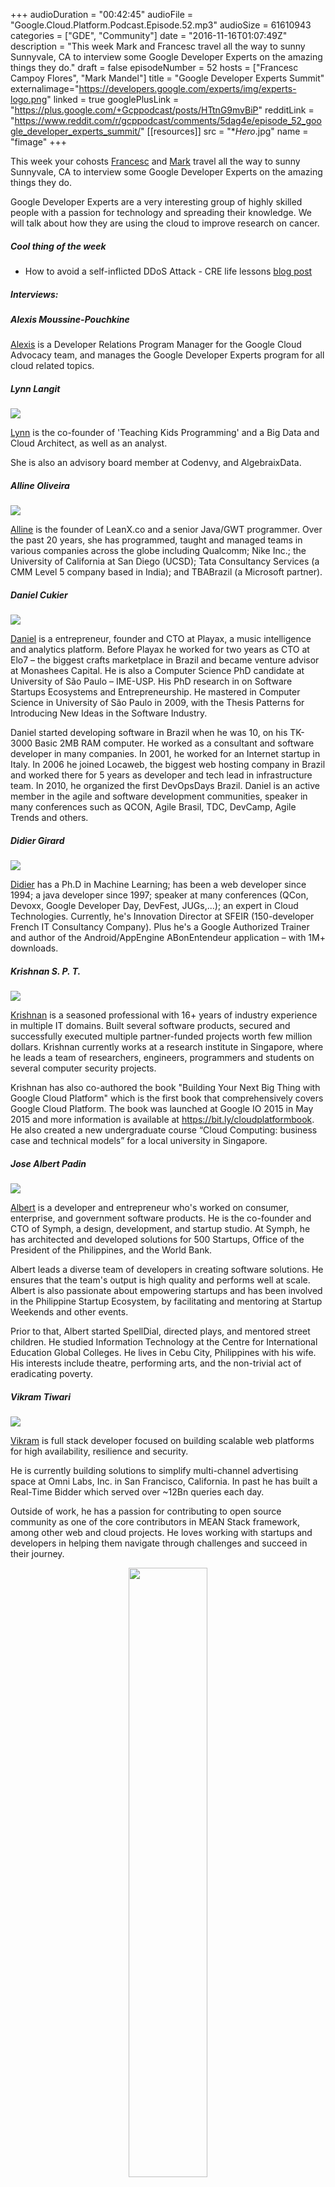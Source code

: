+++
audioDuration = "00:42:45"
audioFile = "Google.Cloud.Platform.Podcast.Episode.52.mp3"
audioSize = 61610943
categories = ["GDE", "Community"]
date = "2016-11-16T01:07:49Z"
description = "This week Mark and Francesc travel all the way to sunny Sunnyvale, CA to interview some Google Developer Experts on the amazing things they do."
draft = false
episodeNumber = 52
hosts = ["Francesc Campoy Flores", "Mark Mandel"]
title = "Google Developer Experts Summit"
externalimage="https://developers.google.com/experts/img/experts-logo.png"
linked = true
googlePlusLink = "https://plus.google.com/+Gcppodcast/posts/HTtnG9mvBiP"
redditLink = "https://www.reddit.com/r/gcppodcast/comments/5dag4e/episode_52_google_developer_experts_summit/"
[[resources]]
  src = "**Hero*.jpg"
  name = "fimage"
+++

This week your cohosts [Francesc](https://twitter.com/francesc) and [Mark](https://twitter.com/Neurotic)
travel all the way to sunny Sunnyvale, CA to interview some Google Developer Experts on the amazing things
they do.

Google Developer Experts are a very interesting group of highly skilled people with a passion for technology
and spreading their knowledge. We will talk about how they are using the cloud to improve research on cancer.

<!--more-->

##### Cool thing of the week

- How to avoid a self-inflicted DDoS Attack - CRE life lessons [blog post](https://cloudplatform.googleblog.com/2016/11/how-to-avoid-a-self-inflicted-DDoS-Attack-CRE-life-lessons.html)

##### Interviews:

##### Alexis Moussine-Pouchkine

[Alexis](https://twitter.com/alexismp) is a Developer Relations Program Manager for the Google Cloud Advocacy
team, and manages the Google Developer Experts program for all cloud related topics.

##### Lynn Langit

<a href="https://twitter.com/lynnlangit">
<img src="https://developers.google.com/experts/img/user/113276861370213912415.png" class="round-photo">
</a>

[Lynn](https://twitter.com/lynnlangit) is the co-founder of 'Teaching Kids Programming' and a Big Data
and Cloud Architect, as well as an analyst.

She is also an advisory board member at Codenvy, and AlgebraixData.

##### Alline Oliveira

<a href="https://twitter.com/allineo">
<img src="https://developers.google.com/experts/img/user/117229930258148676630.png" class="round-photo">
</a>

[Alline](https://twitter.com/allineo) is the founder of LeanX.co and a senior Java/GWT programmer.
Over the past 20 years, she
has programmed, taught and managed teams in various companies across the globe including Qualcomm;
Nike Inc.; the University of California at San Diego (UCSD); Tata Consultancy Services (a CMM Level
5 company based in India); and TBABrazil (a Microsoft partner).

##### Daniel Cukier

<a href="https://twitter.com/danicuki">
<img src="https://developers.google.com/experts/img/user/104200463293521594749.jpg" class="round-photo">
</a>

[Daniel](https://twitter.com/danicuki) is a entrepreneur, founder and CTO at Playax, a music intelligence and analytics 
platform. Before Playax he worked for two years as CTO at Elo7 – the biggest crafts marketplace in Brazil and became 
venture advisor at Monashees Capital. He is also a Computer Science PhD candidate at University of São Paulo – IME-USP. 
His PhD research in on Software Startups Ecosystems and Entrepreneurship. He mastered in Computer Science in University 
of São Paulo in 2009, with the Thesis Patterns for Introducing New Ideas in the Software Industry.

Daniel started developing software in Brazil when he was 10, on his TK-3000 Basic 2MB RAM computer. He worked as a 
consultant and software developer in many companies. In 2001, he worked for an Internet startup in Italy. In 2006 he 
joined Locaweb, the biggest web hosting company in Brazil and worked there for 5 years as developer and tech lead in 
infrastructure team. In 2010, he organized the first DevOpsDays Brazil. Daniel is an active member in the agile and 
software development communities, speaker in many conferences such as QCON, Agile Brasil, TDC, DevCamp, Agile Trends and others.

##### Didier Girard

<a href="https://twitter.com/DidierGirard">
<img src="https://developers.google.com/experts/img/user/115263933340916245640.jpg" class="round-photo">
</a>

[Didier](https://twitter.com/DidierGirard) has a Ph.D in Machine Learning; has been a web developer since
1994; a java developer since 1997; speaker at many conferences (QCon, Devoxx, Google Developer Day, DevFest,
JUGs,...); an expert in Cloud Technologies. Currently, he's Innovation Director at SFEIR (150-developer
French IT Consultancy Company). Plus he's a Google Authorized Trainer and author of the Android/AppEngine
ABonEntendeur application – with 1M+ downloads.

##### Krishnan S. P. T.

<a href="https://twitter.com/sptkrishnan">
<img src="https://developers.google.com/experts/img/user/100249220768956539299.jpg" class="round-photo">
</a>

[Krishnan](https://twitter.com/sptkrishnan) is a seasoned professional with 16+ years of industry
experience in multiple IT domains. Built several software products, secured and successfully executed
multiple partner-­funded projects worth few million dollars. Krishnan currently works at a research
institute in Singapore, where he leads a team of researchers, engineers, programmers and students on
several computer security projects.

Krishnan has also co-authored the book "Building Your Next Big Thing with Google Cloud Platform"
which is the first book that comprehensively covers Google Cloud Platform. The book was launched
at Google IO 2015 in May 2015 and more information is available at https://bit.ly/cloudplatformbook.
He also created a new undergraduate course “Cloud Computing: business case and technical models”
for a local university in Singapore.

##### Jose Albert Padin

<a href="https://twitter.com/albertpadin">
<img src="https://developers.google.com/experts/img/user/110932426733785443586.jpg" class="round-photo">
</a>

[Albert](https://twitter.com/albertpadin) is a developer and entrepreneur who's worked on consumer,
enterprise, and government software products. He is the co-founder and CTO of Symph, a design, development,
and startup studio. At Symph, he has architected and developed solutions for 500 Startups, Office of
the President of the Philippines, and the World Bank.

Albert leads a diverse team of developers in creating software solutions. He ensures that the team's
output is high quality and performs well at scale. Albert is also passionate about empowering startups
and has been involved in the Philippine Startup Ecosystem, by facilitating and mentoring at Startup
Weekends and other events.

Prior to that, Albert started SpellDial, directed plays, and mentored street children. He studied
Information Technology at the Centre for International Education Global Colleges. He lives in Cebu City,
Philippines with his wife. His interests include theatre, performing arts, and the non-trivial act of
eradicating poverty.

##### Vikram Tiwari

<a href="https://twitter.com/Vikram_Tiwari">
<img src="https://developers.google.com/experts/img/user/104084904111344977584.jpg" class="round-photo">
</a>

[Vikram](https://twitter.com/Vikram_Tiwari) is full stack developer focused on building scalable web platforms
for high availability, resilience and security.

He is currently building solutions to simplify multi-channel advertising space at Omni Labs, Inc. in San
Francisco, California. In past he has built a Real-Time Bidder which served over ~12Bn queries each day.

Outside of work, he has a passion for contributing to open source community as one of the core contributors
in MEAN Stack framework, among other web and cloud projects. He loves working with startups and developers
in helping them navigate through challenges and succeed in their journey.

<div style="text-align: center">
  <img src="/images/post/gde-mark.jpeg" style="margin: auto; width: 50%; max-width:300px">
  <p><small>Mark had fun at the Google Developer Experts Summit</small></p>
</div>


##### Question of the week

If I delete something from Datastore, is it strongly consistent?

- Data Consistency [docs](https://cloud.google.com/datastore/docs/concepts/structuring_for_strong_consistency)
- Strong Consistency Diagram - Developing Scalable Apps with Java [YouTube](https://www.youtube.com/watch?v=CEfCqqZ59m4)
- Developing Scalable Apps in Java with Google App Engine [Udacity](https://www.udacity.com/course/developing-scalable-apps-in-java--ud859)
- Developing Scalable Apps in Python with Google App Engine [Udacity](https://www.udacity.com/course/developing-scalable-apps-in-python--ud858)

##### Were will we be?

Francesc will be working on the next episode of [justforfunc](https://youtube.com/c/justforfunc) and enjoying some
holidays, right before joining our team offsite in Los Angeles with Mark.

{{< transcript "FRANCESC: Hi, and welcome to episode number 52 of the weekly Google Cloud Platform Podcast. I am Francesc Campoy, and I'm here with my dear colleague Mark Mandel. Hey, Mark." >}}
MARK: Hey Francesc, how are you doing today? 

FRANCESC: Very happy. Surrounded by lots of really cool people here at-- we are a Mont-- we're not in Mountain View. We're actually in Sunnyvale, where the GDE Summit, the Google Developer Experts Summit is taking place. 

MARK: Yeah, it's been really, really cool hanging out with all the Google Developer experts. They're all excellent people. And it's very happiness-- 

FRANCESC: They're so interesting. So many cool interviews. We're going to have a bunch of short interviews where they're basically going to be telling us about what they do. And they do really cool stuff. 

MARK: They do do really cool stuff. And they do a bunch of events all around the world. So it's well worth listening to. 

FRANCESC: Yeah, and then at the end, we'll have a question of the week that comes from Slack, probably. 

MARK: Yeah, it comes from the Slack community. Really cool question about data store. 

FRANCESC: It involves-- it is interesting, because actually when I heard the question, I was like, I'm actually not sure about the answer. And then I was like, oh, that makes sense. But yeah, so that will be at the end. But before, we're going to have a cool thing of the week. 

And today is actually about a blog post. It's a really cool blog post. I really like it. The title is How to Avoid a Self-inflicted DDoS Attack, CRE Life's Lessons. 

MARK: Yeah, don't like, self-inflict at home. It's just a bad thing. 

FRANCESC: The worst part is that I've actually done the things that they say to do not do this. I've totally written code that did this. 

MARK: Yep. And I think it's one of these articles where you read it, and you're reading like, oh yeah, that totally makes sense. But until like somebody tells you to do these things, you're like, uh, why would that be a thing. 

FRANCESC: Yeah, so actually the one that I wrote is actually the first one that I've done today. Where it says try exponential backups so if something fails. So what it did was actually worse. 

MARK: Before you go into that, let's set some context. So the whole idea of the blog post. 

FRANCESC: The whole idea of the blog post is not best practices, it's the worst practices. One what are the things that if you write that could create issues? So it's like you should not just send requests on a fixed interval, regardless of the service working or not. Because then the end, basically what you're doing is you're adding more and more and more services trying to connect to your back end. And the back end is not up. 

So when it comes up, you have a huge amount of traffic waiting for you. So instead you should try exponential backoff. What I did was even better. I actually wrote an App Engine app that whenever a good [INAUDIBLE], it gets in the message to itself. So yeah. 

[LAUGHTER] 

It ended up being very funny to see how it [INAUDIBLE] App Engine scales very well. So I was able to send messages to itself saying I failed. 

MARK: And then there were more messages that went back to it. 

FRANCESC: It was awful. Yeah, software architecture is fun. So yeah, that is one of the things. Try exponential backoff. It always hurt. It always helps. 

MARK: Yeah, there are several really great things in here about if you're building particularly mobile apps with services at the backend that could go down, because yeah, software fails. So techniques like exponential backoff, adding a little jitter, implement retry mocking, things like that. Well worth your time because it can save you a lot of time if something goes horribly, horribly wrong and you need to get everything back up again. 

FRANCESC: Yeah, it definitely, definitely helps avoid outages. And especially when an outage happens, minimize the effects of it. So definitely check it out. I think it's a great blog post. I really enjoyed it. 

And now to start with the main content for today, we're going to be talking with Alexis Moussine-Pouchkine, also known as Alexis MP. He's going to be telling us a little bit about who are the GDEs. 

MARK: Yeah, and what they do. 

FRANCESC: So we're here now with someone else from our team. Not a developer advocate though. But what are you? Who are you? Alexis, can you tell us a little bit real quick who you are, and what do you do at Google? 

ALEXIS: Sure, I'm Alexis Moussine-Pouchkine. I usually go by Alexis MP, and I look after a number of communities that we have that is developer communities. And one of them is Google Developer Experts, GDEs, and specifically the ones that are specializing in cloud. 

FRANCESC: So for the episode today, we're actually interviewing a bunch of them. Could you tell us a little bit about who are they? What is a GDE and how do you become one? 

ALEXIS: Yes, that's an excellent question. A GDE is somebody that's passionate obviously about a technology, in our case Google Cloud Platform. The program here is a way for them to be actually involved in speaking to program product managers in development teams, providing feedback, and taking what they learn and eventually when this hits the market, and trying to help us get the word out. When it comes to spreading the news, and speaking publicly, writing blogs. So a number of the listeners here will probably recognize some of the names as people authoring blogs and maybe good public speakers as well. 

FRANCESC: Yeah, they're all definitely very active in the open community. But I've heard that they also get privilege access to Google information. Like they have an NADA or something, right? 

ALEXIS: Right and then I'll get to the question about now you become one, because that's an interesting one. Yes, they're on their NDA, and that is how we can have some very interesting conversations about the things that is on the product manager's mind like the plans that they have. And try to validate those or amend them if possible. And get those people into early access program, maybe in a more systematic way than it would be if you were completely outside that program. And how do you become one? 

Well, you really need to be pretty technical. We're really looking for people that are able to pretty much be developer advocates, right? Now we just don't hire them. We have this relationship where we share a lot of stuff under NDA. 

We bring them to Mountain View once a year for a summit. And that's what's happening this year and this week in fact. And we hope that in return we'll get feedback from them. And from the sessions today, there definitely is feedback. 

MARK: Oh yeah. 

ALEXIS: Some of it is really good and I'm really happy about the way it's going. And their part of the job is to help us get the word out there. So it's very similar to a number of other programs. This one needs to be very technical, and we're looking for influencers. And we're always looking for people around the world to help us spread the news. 

FRANCESC: I was in the room a couple minutes before, and I was listening to one of the talks. And I got to say, they're a really tough audience. When a product manager would be like, well, we think about this and this and that, rather than be like, oh, that is nice, someone could be like, what about this other one? It's a really tough audience. 

ALEXIS: And then that's what we're looking for. 

FRANCESC: They have an opinion. 

ALEXIS: They have an opinion, and that's why they're GDEs. We expect the feedback. We're not looking for people that will just rehash whatever the party line is. We're looking for people that make the messaging, whatever it is, theirs. And will amend it and will give it their full potential, given what they got out of it. 

FRANCESC: That is awesome. Thank you so much for taking the time to tell us about GDEs today. 

ALEXIS: You bet. 

MARK: Now that we have a great idea of what GDEs are and what they do, why don't we go talk to some? 

FRANCESC: So we're very happy to have Lynn Langit today. Hello, how are you doing? 

LYNN: Hey, I'm doing great. 

FRANCESC: And you're one of the GDEs that I know the most because you write a lot about Windows and so many other crazy things. Why don't you tell us a little bit what do you do? 

LYNN: What do I do? I'm an independent cloud and big data architect. Most recently I've been working as lead on an iOT project on your competitor's cloud. But I am actually starting to do some work now back on your cloud in a really interesting vertical. And that vertical is scaling cancer genomics. 

MARK: Nice. Do you want to tell us a little bit more about that? 

LYNN: Yeah, for sure. Well, because I'm independent I can pretty much pick my projects. And so unfortunately, a friend of mine got cancer. And I was startled to see the lack of access to personalized treatments. And so I started to do some research. 

And I have a teenage daughter who had the good fortune to attend Stanford this summer and study cancer biology. So she had some information for me as well. And in looking at the state of research biology, I found that there was an opportunity to help educate the researchers about using various vendors' clouds to scale. So as I started to look into this, I saw that you guys here Google actually have a genomics API in alpha. 

And being a GDE, I have access to some of these alpha things that you guys have. So I got access to it and started working with it, and started learning biology. And here we go. 

FRANCESC: That sounds awesome. 

MARK: That's really amazing. 

FRANCESC: Cool. So can you share some of the results of it. How was your experience? How is it working with an alpha project? 

LYNN: I build software too, right? So alpha projects are alpha projects. But the genomics API really was very much a minimum viable. So it was a variant processing. So you input the data and then you magically get out a variant. 

So what the heck is a variant? For those of us who don't work in biology. So I'm still working on my understanding, so if you are a biologist listening, don't cringe. But the idea is that you've got genomic sequencing input. So TAGC, all that kind of stuff. 

And then you compare that with a reference genome. And then you find the variations or the variants, which I'm coming to understand is actually a very small percentage. Less than 1%. But it's those variants that are critical in personalized medicine. 

FRANCESC: Interesting. 

MARK: Cool. Well, I also know you've been a GDE for a little while. How did you end up becoming a GDE? What got you involved in the program? 

LYNN: I did a presentation on App Engine about six years ago to an all Microsoft audience. 

FRANCESC: Yeah, that gets you there. That gets you the title directly. Those points right there. 

LYNN: It pretty much did. 

MARK: And now I'm curious. What is your favorite thing about being part of the GDE program? What's been great for you? 

LYNN: So it's been really cool because I've been in since its inception to see the program grow. They were like, I don't know, 10, 15 people. And at this year's summit there's 300? Around 300 people I think. So it's super cool to see the program grow, to see new people come into the community, to get to know people across the world. 

Because one thing about this program, it really is a global program. And it's really interesting to me to learn about different areas of the world, travel, and work. Another thing that I'm doing is I'm starting to do some work in the Apac region. And I'm very excited that you guys are opening a data center in Australia. 

MARK: Me too. 

LYNN: So actually it's the combination of the two things. I applied and got accepted to speak at a biology conference on scaling using Google how to scale genomics in Australia. 

FRANCESC: Congratulations. 

LYNN: I know! I'm so excited! So I'm doing that in February next year. 

MARK: What's the name of the conference, in case people want to know? 

LYNN: It's called Galaxy 2016. So Galaxy is an emerging tool out of the biology research community. It was created at Johns Hopkins. And the idea is to leverage Docker so that you can capture configuration. Because another really interesting problem in this space is that a lot of the research is not reproducible because people do it on their desktop, they do it on a VM instance, they don't capture all the settings. And so something as simple and something that we all know as using Docker to capture configuration can really help. 

FRANCESC: Yep, very, very, very interesting. I never thought that the cloud would be so helpful to such interesting and important things like cancer. So thank you so much, Lynn, for your time. And have fun with the rest of the summit. 

MARK: And thanks so much for being a GDE. 

LYNN: Thank you so much. Thanks. 

MARK: We're joined again by another fantastic GDE, Alline. Thank you so much for joining us. How are you doing today? 

AL LINE: I'm doing terrific, great, really good. 

MARK: Thank you so much for being a GDE. Can you just tell us a little bit about you and what you do? 

ALLINE: Sure. I'm a Java developer and I work with App Engine since App Engine exists. And I absolutely love the two because just make our life incredibly easy. And I hate DevOps. 

And App Engine just saves my life. And yeah, and since then I never stop. And I'm glad it's [INAUDIBLE] out there and working great. 

FRANCESC: Nice. So are you independent? Do you work for a company? 

ALLINE: Yeah, I used to work with a lot of companies like Nike, Qualcomm, Citibank. 

FRANCESC: Heard of them. 

ALLINE: Yeah, kind of like that. And you name it. In Brazil, I'm from Brazil too, so a lot of companies in Brazil. But now I'm a little bit tired of corporation work and I'm play with a few startups and let's see how it goes. 

MARK: Excellent. Whereabouts are you located? 

ALLINE: I'm located him Brazil in Rio. 

MARK: And so as a GDE, are there communities out there that you're involved with, or events or any fun stuff about in that sort of region that people should know about if they want to be interested in Google Cloud? 

ALLINE: Of course. Not specifically for cloud, Google cloud, and like forget about App Engine. But there are a lot of Google events out there. And they growing a lot. 

And I just went to a DevFest in our central Brazil. And was like 600 developers. 

FRANCESC: Was it Belo Horizonte? 

ALLINE: It was Goiania. 

FRANCESC: Aw. How many DevFests do you have in Brazil? That's cool. 

ALLINE: Yes, we're big, and it's growing. It's popping up all over the place. Yeah, so and that's good because this is all new things happening. It wasn't like that before. So it's being like that now. 

FRANCESC: Could you tell us a little bit about how you became a GDE? 

ALLINE: Yes, so a lady that I'm obviously a fan of-- 

FRANCESC: We all are. 

ALLINE: --she called Lynn Langit. She was the GDE of the program, and she basically invented that, I think. Joking. Just cut that part. She was there since the beginning. And we are friends from San Diego. I used to live in San Diego too. 

And we worked together there. And we play and we teach kids and we do all fun things over there. We used to do. And as soon as she became a GDE and becomes a real program and it starts growing, she said OK, I have to invite people. She saw me and invite me. 

And I jump in right away and say I what an opportunity. What a real recognition. And that since then is making my life easier for my resume. For my personnel marketing and everything. It's incredible. 

FRANCESC: So we already covered what was your favorite part of the platform, which is clearly Java and App Engine, which is fun. It's not Go, but whatever. No, just kidding. 

ALLINE: Yeah, you're right. I got it. 

FRANCESC: What is your favorite part of being a GDE? 

ALLINE: I think it's two things that I love the most. One is the GDE community. That this is just incredible people. They all look like me. I feel like totally home. 

Outside of the tech community, the Google community, or the GDE community, I feel weird. I'm a nerd and I'm weird. But inside GDE I'm totally myself. 

FRANCESC: That is awesome. 

ALLINE: I'm home, so I love that. And outside of being a GDE for the whole world, when I say oh, do you work for Google though? That makes me look nice. I have to rephrase it. No I don't, but still they don't care what we say. They think we are a Google thing. 

FRANCESC: Yeah. The name Google open some doors sometimes. 

ALLINE: All the doors. All doors I want to be open. 

FRANCESC: That is awesome. 

MARK: Wonderful. Before we finish up, are there anything coming up or any events or things that people would like to-- the areas you're involved in, or you want to promote that are happening in your region that people would be interested in? 

ALLINE: Yeah, there's still a DevFest going on until the end of the month, right? It's the DevFest month. So I'm going to a few of them. I'm going to speak on App Engine Flexible. 

And how to reduce cost on the cloud, because cost is being a big thing. And what else? And after that I'm going to really focus on start up things. 

MARK: What are the names of the DevFests that you're going to? 

ALLINE: DevFest Campinas is the one I'm going to speak. 

FRANCESC: Cool. 

MARK: Excellent. Well, thank you so much for joining us today. We really appreciate you taking the time. 

FRANCESC: Thank you for being a GDE. 

ALLINE: Thank you, guys. 

FRANCESC: So, hi. We're with Daniel Cook here. Where are you from? 

DANIEL:  I'm from Brazil, Sao Paulo, Brazil. 

FRANCESC: Nice, I was supposed to go there. 

MARK: You were supposed to go there. 

DANIEL: You should, You should. 

FRANCESC: So tell us a little bit about yourself. What do you do? 

DANIEL: So I run a company, a startup in Sao Paulo. It's a music analytics platform. We use big data and music data to help music professions to expand their audience and to develop their own space. 

MARK: What's the name of the company? 

DANIEL: It's PlayX. 

MARK: PlayX. 

FRANCESC: Could you tell us a little bit more about how is it that you are a GDE? 

DANIEL: So basically I use a lot of cloud. I have been using cloud generally in my whole life, developing software. And then the start up, we needed a lot of computing power to start a business. So it's a different kind of business that you need a lot of computing to start. So even from scratch, we didn't have customers, but we needed a lot of cloud computing. 

And Google had this program for startups. So we could get some incentives from Google Cloud. And then we started to use Google Cloud. 

FRANCESC: Cool, so what products are using currently? What is a product that you're using the most? 

DANIEL: The most we use is Compute Engine. So we have something around 50 virtual machines running there. But we also use cloud storage, file storage, actually. 

And a little bit of Cloud SQL also. Not too much. Yeah, and the monitoring stat driver and the whole other thing. 

MARK: You said you're in Sao Paulo, and you're a GDE. Are you're involved with any events or any communities up there? Stuff like that? 

DANIEL: Yeah, I'm also a technical adviser of venture capital group in Sao Paulo. So I help a lot of companies in their portfolios to understand the Google technologies. So we have private events that I help them to start with Google Cloud. Most of them use Amazon as their platform. 

FRANCESC: For now. 

DANIEL: Yeah, for now. 

FRANCESC: So why don't you tell us what is your favorite thing about being a GDE, a Google Developer Expert? If you were to choose one. 

DANIEL: To be here with you guys. 

MARK: Excellent decision. 

FRANCESC: And now the real answer? 

DANIEL: So it's cool to have access to primer information. So before products get launched. So we can plan and maybe when we know it before anyone, we get, OK, let's wait because Google will launch something in the next month or instead of trying to tackle this problem and do a lot of work on that. We can wait. 

And so having privileged information about that is cool. And also having access to many other developers other experts, it's great. Because we can change knowledge. And this is a wonderful. 

FRANCESC: Cool. And one last question. What is your favorite product or feature of Google Cloud Platform? 

DANIEL: One feature that I think is very interesting is the preemptable instances. So we could actually-- and I wrote a blog post about it-- could decrease our costs in 40% after moving part of our infrastructure to preemptable instances. And compared to others, for example, compared to spot instances in Amazon, it's a lot better because Spot you have all this complex speed things that you need to do. And preemptable is much more predictable. 

So you that the service will go down next 24 hours, so you plan for it. And you already know how much you're going to pay for that. So this is great. 

MARK: Daniel, thank you so much for joining us. And thank you so much for all the work you do as a GDE. We really appreciate it. 

DANIEL: Thanks. 

FRANCESC: Thanks for it. So I'm happy to have Didier in the Google Cloud Platform Podcast. How are you doing, Didier? 

DIDIER: I'm fine. 

FRANCESC: Why don't you tell us a little bit about yourself? We kind of know, Didier you're from France, but what do you do? 

DIDIER: So I'm [INAUDIBLE] engineering at SFEIR. It's a [INAUDIBLE] company. We are about 300 developers. I'm doing some cloud stuff about eight years right now, for now. And that's it. 

FRANCESC: Cool. Could you tell us a bit more about your experience of the GDE? How long it's been since you joined the program? 

DIDIER: So I joined the program in 2012, so it's a long time ago. 

MARK: How did you end up being a GDE? 

DIDIER: So I start to use the App Engine as a beta tester. It was in 2008. And first I was using it for my own. I On top of App Engine I build an Android App Equations. It was quite a success because I've got about 1 million of download of the applications. 

And I find it very easy to use, App Engine and quite useful. So I start to push App Engine inside my company. And then the story starts. 

FRANCESC: Cool, what language was this? 

DIDIER: At first, I was using Pythons, and I switched to Java on IO. I'm using Go mainly. 

FRANCESC: Cool. So Nexus PHP? 

DIDIER: I'm not sure. 

FRANCESC: Nice. So why don't you tell us a bit about your experience with the platform? What is your favorite product? 

DIDIER: So you ask me for my favorite products. 

FRANCESC: Yes, or feature. 

DIDIER: Feature. Maybe I have two. App Engine. I love a lot App Engine because it helps to build very scalable application, and it's very easy to do that. For example, I have built applications for clients who want to scale from zero to millions of people in a few minutes. App Engine can help to do that. 

And maybe the second one is BigQuery because, for the same reason, you can have queries that run on billions of lines. And you have the result in a few seconds. I love that. 

FRANCESC: Yeah. I've got to say that one of the times I went to-- I think I was in DevOps Paris-- I went to one of your trainings, one of your BigQuery trainings. It was pretty amazing, I've got to say. I know BigQuery, and I was impressed. 

MARK: Well, it sounds like you hit up a number of events for doing presentations and training. What have been some of your favorite events that you've been talking at? 

DIDIER: I don't remember which ones was the best. 

MARK: What's your favorite? What's most memorable, then? 

DIDIER: Yeah. I love to talk to DevOps, for example, also to Dev Fest. And to small event also because of course it's fun to go to a large event with hundreds of people. But sometimes you have very nice moments in a small place with maybe only 30 people, like in Java user group of GDG or something like that. 

FRANCESC: Why don't you tell us about what is your favorite part about being a GDE, being a Google Developer Expert? 

DIDIER: What I love is just to share what I know about the platform. 

MARK: Nice. 

DIDIER: Just simple. 

MARK: And is that mainly through training and presentations? Or do you do anything else? 

DIDIER: I'm doing mainly presentation and training. I have trained about in France. But I think I'm near 1,000 people in training. 

MARK: Nice. Very, very nice. 

FRANCESC: Yeah. That is more than me, I think. 

MARK: You need to lift your game, Francesc. 

FRANCESC: That is very amazing. Yeah. I need to get working. Yeah. That is awesome. 

MARK: All right. Well, thank you so much for joining us today. I really appreciate you taking the time. And thanks so much for being a GDE. 

DIDIER: Thanks. 

MARK: Thank you. 

FRANCESC: Cool. 

MARK: Hey, Krishnan. Thank you very much for joining us today. How are you doing? 

KRISHNAN: I'm doing good, enjoying the GDE Summit as always. This has been my third GDE Summit so far. 

FRANCESC: Nice. 

MARK: Excellent. Do you want to tell us a little bit about you, what you do, your background? 

KRISHNAN: OK. So I came into the GDE world from actually the GDG world, which is the Google Developer Group. I'm founder of the Google Developer Group in Singapore, which I did so in 2009 around June. That was just six months after the first GDG-- or it was called G Tech at the time-- that was created by [INAUDIBLE]. 

So I was managing the group until the end of last year, that is, in 2015. And over the span of five years, I did 60 events. And I've given nearly 20 public talks in Singapore, Brunei, Taiwan, Malaysia, I think virtually over Bangladesh, a little bit, I believe, in Indonesia as well. 

MARK: That's a fairly impressive resume. I assume that means you're based out of Singapore. 

KRISHNAN: I moved to the US. I had an opportunity to work on a Google Cloud Platform product. So I'm currently based in Washington, DC. I'm very new to US. So from this January, I'm living in Washington, DC. 

MARK: Excellent. 

FRANCESC: And on top of all this impressive activity, you also wrote a book. 

KRISHNAN: Yes. I did write a book. Thanks for reminding-- or thanks for remembering it. 

FRANCESC: I remember that. I reviewed it. 

KRISHNAN: Oh yeah. You did. Thank you. So I wrote the first book on the Google Cloud Platform. It was called "Building Your Next Big Thing on Google Cloud Platform." That's very, very passionate to me. That's because I got so much support from Googlers like yourself, and also the other product managers, who reviewed each and every chapter of the book. And I believe till today that is the only comprehensive book that has been written. 

I am looking forward to have some time to actually rewrite the book, but probably in a different form, not as an entire book. Because the pace at which the Google Cloud Platform universe is expanding, there is no way I can write one book cover to cover. And it's just going to be a Bible very soon, right? That's the way it's going to go. 

FRANCESC: Yeah. By the time you finish the book, also, we have released plenty of products. 

KRISHNAN: Exactly. 

MARK: Everything changes. 

KRISHNAN: Yeah. 

FRANCESC: That is cool. 

MARK: It sounds like you've done a whole bunch of events. Were there particular events around the APAC region that you found were particularly great, like community events or conferences or anything like that, considering you spoke so much around the area? 

KRISHNAN: Primarily, my talkings were in the GDG meet ups in Singapore, then on the Dev Fest in Brunei. Then there was one event. It was some kind of a cloud conference in Malaysia-- I forgot the name-- that was having a multi vendors kind of thing. And I presented about the Google Cloud Platform there. 

MARK: Fantastic. 

FRANCESC: Cool. So you mentioned that you have been part of the GDE program for at least three years. This is the third time that you come to the summit. 

KRISHNAN: That's right. 

FRANCESC: What is your favorite part of being a GDE? 

KRISHNAN: OK. My favorite part is the opportunity to test new technologies and to give direct feedback to the program managers, or product managers. That's my favorite part of being a GDE. And that's where we feel that we are valued so much. And we are a small group of people who are valued by Googlers, by Google as a company itself, where they're trusting us with all these upcoming things. And we can give the feedback. And in many cases, our feedback actually productizes, gets absorbed into the product. 

FRANCESC: Yeah. I really like that at the end of every single session, there is a Q&A. But it is not really a Q&A. It's just the audience giving their opinion about things, which is pretty awesome. 

KRISHNAN: Yeah. So it's a really open discussion even today. And I enjoy every single session where I guess we didn't even have a Q&A at the end of it because we started interrupting the speaker. And the speaker was just enjoying-- 

MARK: It's pretty awesome. That's fantastic. 

FRANCESC: Yeah. 

MARK: Excellent. Well, Krishnan, thank you so much for joining us. Thank you so much for being a GDE. We really appreciate you taking the time. 

KRISHNAN: And thank you for interviewing me. 

FRANCESC: Thank you. So now we are joined not by one GDE, by two. We have Albert and Vikram. Hi. How are you doing? 

ALBERT: Hello. 

VIKRAM: Hello. I'm good. 

MARK: Two GDEs are better than one. 

FRANCESC: Yeah. And also, I think that the good story here is that they actually know each other. How do you know each other? 

VIKRAM: So we actually met back in GCP Next last year. And since then, we have been in touch with each other. And he is in Indonesia. And I've been in India. 

ALBERT: And I'm from Philippines. Close, close. Southeast Asia. 

FRANCESC: Pretty close. 

MARK: You two clearly know each other very well. 

VIKRAM: So yeah. We have been in touch with other GDG communities and other events. 

FRANCESC: Cool. So it's Google Developer friends. That is so cool. 

ALBERT: Yeah. Actually, it was quite funny how we met. So we were standing in line in queue to the Cloud Vision booth, the Emotobooth. So then the guy said, next. And I was like, OK, who's going to go first? And the guy says, both of you, come over. And so we posed together. And then we introduced each other. 

I actually didn't get his name. He didn't get my name. We just sort of like-- we had a picture together. And then my friend, a Googler back in the Philippines, said, oh, you're in GCP. Meet Vikram. You should meet Vikram. And then he tagged him in my profile. And then I looked and I was like, I've met this guy. And so I started hunting him around again. 

FRANCESC: GCP Next missed connections. 

MARK: Yeah. There's a demo in that that we could build. 

FRANCESC: That is really cool. 

MARK: That's super cool. So why don't you both tell us a little bit about yourselves, and what your backgrounds are and what you're doing. 

ALBERT: OK. So I'm the CTO and co-founder of Symph. We're a branding, design, web, and mobile development company. So we do work for companies and governments. We do a lot of work. Maybe I think that brands you'd recognize would be the government of Philippines brand, the World Bank, and other clients as well, both local and overseas to the Philippines. 

So we have a team of about 40 people. We do a lot of our work in Google Cloud Platform, obviously. That allows us to really build products for our clients quicker without having to worry about much of the DevOps. 

VIKRAM: Yeah. So I'm a Full Stack Developer at Omni. We are based out of San Francisco. And we are easing the marketing needs for all the analytics performance, whether it's machine learning on that, and using that to help marketers simplify their decisions and their data collection. 

FRANCESC: Cool. And why don't you tell us a little bit from your personal experience? What is your favorite feature or product of Google Cloud Platform? Maybe you go first, Vikram. 

VIKRAM: So one of the two favorite features, favorite programs, I really like the no-ops strategy for Google. So that involves on one end, we have App Engine. On the other end, we have BigQuery. So both of them, when working together, they form the best ease of product usage for me because I don't have to manage anything. 

And being in a startup, it's really good for me because I don't have to worry about anything-- nothing on the database side, nothing on the scalability of the web app that we have. 

FRANCESC: Very cool. What about you? 

ALBERT: Yeah. I mean, similar here, App Engine. I mean, no-ops is really a big thing for us. Like, if I can one button instead of having to configure and do 10 buttons, I would want the one button that does the same thing. So I like App Engine very much. 

I also like-- I don't know if it's Google Cloud. I don't really know what the official [INAUDIBLE]. But I really like Firebase real time database. It just really works really nicely. I mean, we spent hours, maybe even days, trying to replicate the functionality ourselves. But when you can go Firebase, it just works. 

FRANCESC: Yeah. I'm not sure if Firebase is technically part of Google Cloud Platform. 

MARK: It's part of the family. 

FRANCESC: We do love them. 

MARK: We love them. They're part of the family, I think. 

FRANCESC: We definitely love them. 

VIKRAM: I love them too. 

MARK: So you're both GDEs. Why don't you tell us a little bit about what you do as a GDE and what some of your favorite things to do as a GDE is. 

ALBERT: All right. So I do a lot of talking. I like talking more than writing. So I don't have much blogs or maybe even online material. But I do a lot of talks. So I go around, give talks, encourage students, maybe developers as well, on topics like App Engine, Firebase, even machine learning. So we talk about TensorFlow. We talk about getting started in TensorFlow, and just going to tutorials and making sure that people are getting to know the latest and they're getting on board, as opposed to just finding out what's there when they start working. 

So I really have fun doing that and mostly just really speaking around the area. 

FRANCESC: Cool. What about you? 

VIKRAM: So I used to do a lot of public speaking back while I was in India. And since I moved here, my focus has changed from public speaking to direct engagements and writing more blogs and doing more hands-on testing and hands-on development of alpha products which already we have access to. So I do those. I get feedback back to team. Or I go direct engagements with other startups which are in the area, or startups which I have connected through from India. And I do hands-on management and hands-on-- 

MARK: Consultancy? 

VIKRAM: Hands-on consultancy with them. 

MARK: So that's really interesting. How did you both end up becoming GDEs? How did you end up there? 

ALBERT: So I started on Google App Engine, or when I would say Google App Engine was the only thing Google Cloud. That was eight years ago. I've been programming on that since. And then I was just basically talking about it, advocating for it, having my own workshops. Didn't even have Google support back then, like no swags. 

And then suddenly, about three years after I started, I got somebody who contacted me and wanted me to speak at a dev fest. That was the first dev fest in our area. I talked about App Engine. Nobody really knew about App Engine back then in our area, aside from that talk. So I have just continuously been doing that. 

In fact, I didn't even know about the experts program until I was told that I was nominated to the program. And I want you to talk to somebody. You're going to get an interview. And I'm like, OK. So that was pretty interesting. 

VIKRAM: For me, I've been pretty much involved with GDG communities since I was in school. So I ran a GDG for two years there. Then I ran a GDG in New Delhi for two years. So I've been pretty much involved with the GDG community and GDE in part. And I've done multiple events on Google Cloud, and scripts, and like [INAUDIBLE], et cetera. But I focused myself after college into more of the cloud stuff. And since then, I've been getting more hands-on onto cloud. 

And since I moved here in SF, it's been even more hands-on. And then somebody from the team-- it was actually Ray Sang-- who discovered me, who reached out to me. And he said that you should apply for this. And I met Alexis at the GCP Next, actually, last year. And since then, I've been here. Actually, Mark took my interview. 

FRANCESC: Oh, nice. Really? Oh. That is cool. 

MARK: Yeah. So he has to say nice things about me now. 

FRANCESC: No, not anymore. 

MARK: That's true. 

FRANCESC: Cool. Well, thank you so much for taking the time to talk to us today. And thank you for being GDEs. 

ALBERT: Thank you. 

VIKRAM: Thank you for having us. 

ALBERT: Thanks so much. 

FRANCESC: That was-- I was going to say a great conversation. That was a bunch of great conversations. So thanks to all the GDEs that we interviewed, also to the ones that somehow got cut off. This episode otherwise could be three hours. 

MARK: Yeah. There were so many GDEs here I could have spent a whole 20 minutes, half an hour, three hours talking to about their stuff. 

FRANCESC: Oh yeah. So interesting. And even the ones that didn't want to talk to us were also very interesting. Anyway, I think it's time to go with a question of the week. And the question of the week today, as we said at the beginning, come from Slack. And it is about data store. 

So if I delete something from data store-- so to delete something, you're going to use the delete operation that requires a key. And you're going say, delete this key, right? Is that strongly consistent or eventually consistent? 

MARK: So Francesc, that's a really great question. 

FRANCESC: Thank you. 

MARK: Because, like many types of things in software development, it depends. So basically, within data store, if you're interacting with a record, whether it's delete or get or put, if you're interacting with it through it's unique identifier key, that is strongly consistent. So if I put something in data store and then ask for it by its key, I'll get it back straightaway. 

FRANCESC: So that is strongly consistent. 

MARK: That is strongly consistent. However, generally speaking-- we will go into this in a second- when you query for stuff-- so you're looking for, say, numerous records, so every person who has an age over 23, for example-- that is eventually consistent. 

FRANCESC: Cool. 

MARK: So you have to take that into account. 

FRANCESC: So that means that in our case, if you have a key, like you have a person that is 30 years old-- 

MARK: Yep. 

FRANCESC: --and you delete it. And then right after, you ask for, give me a list of the people that are over 23, you might get that person back because it's eventually consistent. 

MARK: Exactly. And you might not because it's eventually consistent. Now, there are some things in there to make sure it is strongly consistent. There's a thing called ancestor queries. So you can tie a record essentially to another record, like a parent record. 

And when you do that, what that means is when you do a query, you can then do an ancestor query. You're basically saying, give me every person who's over 23 who is attached to this parent record. In that case, it will be consistent. The trade-off there, though, is in write speed. So when you write things to data store that are attached to a single entity, you can usually do it around one per second. So that's a trade-off you have to consider when designing how you're going to use and how you're going to structure your data within data store. 

FRANCESC: Cool. I think that that makes it pretty clear. And actually, what I'm going to do is there's a really, really good explanation of all of this in a Coursera course. It's called Building Scalable Web Applications with App Engine. And it's available for Java and Python. So I'll put a link to that. They explain very, very well how all of this works and why is it the way it's done. 

MARK: Yeah. Data store is hugely, hugely powerful. But you definitely need to know how it works. 

FRANCESC: There are some constraints. But in exchange, you get crazy scalability. 

MARK: Yeah, absolutely. 

FRANCESC: Definitely worth it. 

MARK: Excellent. Well, Fransesc, thank you again for another episode. Are you going anywhere or doing anything Just For Func-ing? What are you up to? 

FRANCESC: So I, again, released a new episode of Just for Func. So go check it out. It's youtube.com/c/justforfunc with a C at the end. 

MARK: Nice. 

FRANCESC: And other than that, what am I doing? I'm actually enjoying some holidays. So I'll be going to China for some holidays, and then back to have an off site with our beautiful team. 

MARK: Very nice. Yeah. 

FRANCESC: Very excited about that one. 

MARK: Cool. I am not going anywhere for, I think, the rest of the year-- cross fingers. 

FRANCESC: You're coming to the off site. 

MARK: I am coming to the off site. That is true, actually. I am coming to the off site. And I will be participating in Thanksgiving in some way, shape, or form, which will be interesting. 

FRANCESC: Eating turkey. 

MARK: Yep. 

FRANCESC: Well, thank you again. And I think that it's been a super long time since we have not given our listeners the ways they can contact us. 

MARK: Yes. 

FRANCESC: So why don't we do it? 

MARK: I think so. How can they reach us over email 

FRANCESC: Hello@gcppodcast.com. 

MARK: The website? 

FRANCESC: GCPPodcast.com or cloud.google.com/podcast. 

MARK: They can reach us on Reddit. 

FRANCESC: Reddit.com/r/gcppodcast. 

MARK: Yes. Google+? 

FRANCESC: +GCPPodcast. 

MARK: On Slack. 

FRANCESC: On Slack, there is a channel called Podcast, which is part of the Google Cloud Platform community. 

MARK: Excellent. And I think the last one I think I'm missing is on Twitter. 

FRANCESC: At Twitter, which is GCPPodcast. And also, you're also forgetting the fact that we're on YouTube. 

MARK: Oh yeah. 

FRANCESC: Yeah. So there's a playlist with all these episodes and more on the Google Cloud channel. So go check it out. There's a podcast playlist. Rather than listening to us on your mobile phone, listening to a podcast application, you can also just watch it. There's not much to see. It's just an image. But you can listen to us. 

MARK: Yeah. If you're a YouTube Red subscriber, you can download it offline storage and listen to it that way too. 

FRANCESC: That is a very good idea. Had not thought about that. 

MARK: There you go. 

FRANCESC: Good ideas, Mark. 

MARK: I'm going to open up another idea we had in another episode, which is if you want to come on the podcast, but just in a little way, if you want to record a question and email it in to us, say, like, as a Drive or a Dropbox link or anything like that, if you gave us a good question, we'll definitely put it on the podcast. 

FRANCESC: And we're actually considering giving prizes to people that do this. We still don't know what. 

MARK: Mystery prizes. 

FRANCESC: Eventually consistent prizes. 

MARK: Ooh, I like it. 

FRANCESC: There you go. 

MARK: Excellent. All right, Fransesc. Thank you so much for joining me yet another week. 

FRANCESC: Thank you, Mark. And talk to you and to you all next week. 

MARK: See you next week. 
{{< /transcript >}}
